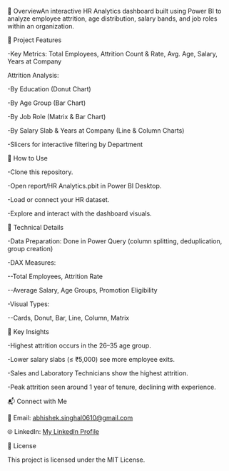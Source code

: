 👥 OverviewAn interactive HR Analytics dashboard built using Power BI to analyze employee attrition, age distribution, salary bands, and job roles within an organization.


🧰 Project Features

-Key Metrics: Total Employees, Attrition Count & Rate, Avg. Age, Salary, Years at Company

Attrition Analysis:

-By Education (Donut Chart)

-By Age Group (Bar Chart)

-By Job Role (Matrix & Bar Chart)

-By Salary Slab & Years at Company (Line & Column Charts)

-Slicers for interactive filtering by Department


🚀 How to Use

-Clone this repository.

-Open report/HR Analytics.pbit in Power BI Desktop.

-Load or connect your HR dataset.

-Explore and interact with the dashboard visuals.


🧩 Technical Details

-Data Preparation: Done in Power Query (column splitting, deduplication, group creation)

-DAX Measures:

--Total Employees, Attrition Rate

--Average Salary, Age Groups, Promotion Eligibility

-Visual Types:

--Cards, Donut, Bar, Line, Column, Matrix


🎯 Key Insights

-Highest attrition occurs in the 26–35 age group.

-Lower salary slabs (≤ ₹5,000) see more employee exits.

-Sales and Laboratory Technicians show the highest attrition.

-Peak attrition seen around 1 year of tenure, declining with experience.


📬 Connect with Me

📧 Email: abhishek.singhal0610@gmail.com

🌐 LinkedIn: [My LinkedIn Profile
](https://www.linkedin.com/in/-abhishek/)

📄 License

This project is licensed under the MIT License.

